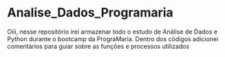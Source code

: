 # Analise_Dados_Programaria

Oiii, nesse repositório irei armazenar todo o estudo de Análise de Dados e Python durante o bootcamp da PrograMaria. Dentro dos códigos adicionei comentários para guiar sobre as funções e processos utilizados
